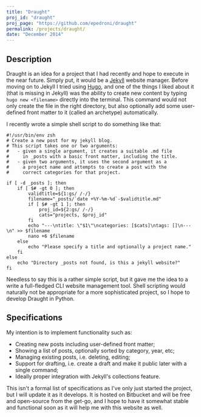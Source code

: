 ```yaml
---
title: "Draught"
proj_id: "draught"
proj_page: "https://github.com/epedroni/draught"
permalink: /projects/draught/
date: "December 2014"
---
```


## Description

Draught is an idea for a project that I had recently and hope to execute in the near future. Simply put, it would be a [Jekyll](http://jekyllrb.com/) website manager. Before moving on to Jekyll I tried using [Hugo](http://gohugo.io/), and one of the things I liked about it (that is missing in Jekyll) was the ability to create new content by typing `hugo new <filename>` directly into the terminal. This command would not only create the file in the right directory, but also optionally add some user-defined front matter to it (called an archetype) automatically.

I recently wrote a simple shell script to do something like that:

```
#!/usr/bin/env zsh
# Create a new post for my jekyll blog.
# This script takes one or two arguments:
#   - given a single argument, it creates a suitable .md file
#     in _posts with a basic front matter, including the title.
#   - given two arguments, it uses the second argument as a
#     a project name and attempts to create a post with the
#     correct categories for that project.

if [ -d _posts ]; then
	if [ $# -gt 0 ]; then
		validtitle=${1:gs/ /-/}
		filename="_posts/`date +%Y-%m-%d`-$validtitle.md"
		if [ $# -gt 1 ]; then
			proj_id=${2:gs/ /-/}
			cats="projects, $proj_id"
		fi 
		echo "---\ntitle: \"$1\"\ncategories: [$cats]\ntags: []\n---\n" >> $filename
		nano +6 $filename
	else
		echo "Please specify a title and optionally a project name."
	fi
else
	echo "Directory _posts not found, is this a jekyll website?"
fi
```

Needless to say this is a rather simple script, but it gave me the idea to a write a full-fledged CLI website management tool. Shell scripting would naturally not be appropriate for a more sophisticated project, so I hope to develop Draught in Python.


## Specifications

My intention is to implement functionality such as:

* Creating new posts including user-defined front matter;
* Showing a list of posts, optionally sorted by category, year, etc;
* Managing existing posts, i.e. deleting, editing;
* Support for drafting, i.e. create a draft and make it public later with a single command;
* Ideally proper integration with Jekyll's collections feature.

This isn't a formal list of specifications as I've only just started the project, but I will update it as it develops. It is hosted on Bitbucket and will be free and open-source from the get-go, and I hope to have it somewhat stable and functional soon as it will help me with this website as well.
